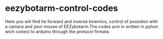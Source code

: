 # eezybotarm-control-codes
Here you will find he forward and inverse kinemics, control of posiotion with a camara and your mouse of EEZybotarm.The codes arm in written in pyhon wich conect to arduino through the protocol firmata.

